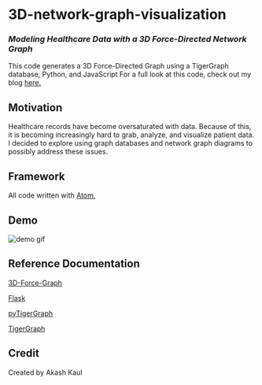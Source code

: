 # 3D-network-graph-visualization

### *Modeling Healthcare Data with a 3D Force-Directed Network Graph*
This code generates a 3D Force-Directed Graph using a TigerGraph database, Python, and JavaScript
For a full look at this code, check out my blog [here.]()

## Motivation
Healthcare records have become oversaturated with data. Because of this, it is becoming increasingly hard to grab, analyze, and visualize patient data. I decided to explore using graph databases and network graph diagrams to possibly address these issues.

## Framework
All code written with [Atom.](https://atom.io/)

## Demo
![demo gif](https://user-images.githubusercontent.com/46678528/85815160-55da4280-b72d-11ea-837c-267651eedf39.gif)

## Reference Documentation
[3D-Force-Graph](https://github.com/vasturiano/3d-force-graph)

[Flask](https://flask.palletsprojects.com/en/1.1.x/)

[pyTigerGraph](https://parkererickson.github.io/pyTigerGraph/)

[TigerGraph](https://docs.tigergraph.com/)

## Credit
Created by Akash Kaul
